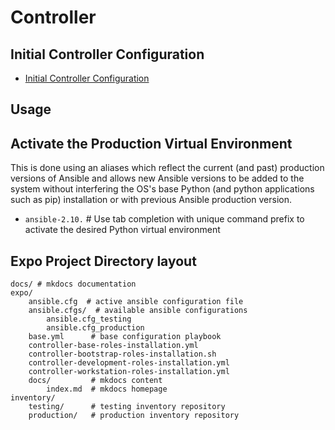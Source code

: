 # Controller

## Initial Controller Configuration

* [Initial Controller Configuration](initial-controller-configuration.md)

## Usage

## Activate the Production Virtual Environment

This is done using an aliases which reflect the current (and past) production versions of Ansible and allows new Ansible versions to be added to the system without interfering the OS's base Python (and python applications such as pip) installation or with previous Ansible production version.

- `ansible-2.10.` # Use tab completion with unique command prefix to activate the desired Python virtual environment

## Expo Project Directory layout

```shell
docs/ # mkdocs documentation 
expo/
    ansible.cfg  # active ansible configuration file 
    ansible.cfgs/  # available ansible configurations
        ansible.cfg_testing
        ansible.cfg_production
    base.yml      # base configuration playbook
    controller-base-roles-installation.yml
    controller-bootstrap-roles-installation.sh
    controller-development-roles-installation.yml
    controller-workstation-roles-installation.yml
    docs/         # mkdocs content
        index.md  # mkdocs homepage
inventory/
    testing/      # testing inventory repository
    production/   # production inventory repository
```



